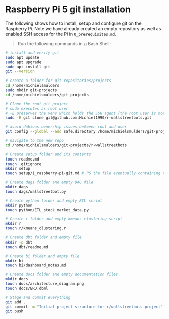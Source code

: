 # Raspberry Pi 5 git installation
The following shows how to install, setup and configure git on the Raspberry Pi. Note we have already created an empty repository as well as enabled SSH access for the Pi in `0_prerequisites.md`.
>Run the following commands in a Bash Shell:
```bash
# install and verify git
sudo apt update
sudo apt upgrade
sudo apt install git
git --version

# create a folder for git repositories/projects
cd /home/michielsmulders
sudo mkdir git-projects
cd /home/michielsmulders/git-projects

# Clone the root git project
# sudo executes as root user
# -E preserves the venv which holds the SSH agent (the root user is not using the SSH keys)
sudo -E git clone git@github.com:Michiel1990/r-wallstreetbots.git

# avoid dubious ownership issues between root and user
git config --global --add safe.directory /home/michielsmulders/git-projects/r-wallstreetbots

# navigate to the new repo
cd /home/michielsmulders/git-projects/r-wallstreetbots

# Create setup folder and its contents
touch readme.md
touch .gitignore
mkdir setup
touch setup/1_raspberry-pi-git.md # PS the file eventually containing this code :-)

# Create dags folder and empty DAG file
mkdir dags
touch dags/wallstreetbot.py

# Create python folder and empty ETL script
mkdir python
touch python/ETL_stock_market_data.py

# Create r folder and empty kmeans clustering script
mkdir r
touch r/kmeans_clustering.r

# Create dbt folder and empty file
mkdir -p dbt
touch dbt/readme.md

# Create bi folder and empty file
mkdir bi
touch bi/dashboard_notes.md

# Create docs folder and empty documentation files
mkdir docs
touch docs/architecture_diagram.png
touch docs/ERD.dbml

# Stage and commit everything
git add .
git commit -m "Initial project structure for r/wallstreetbots project"
git push
```
